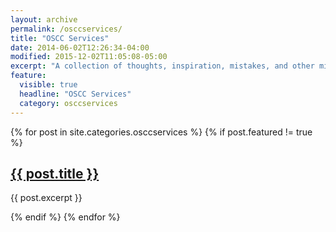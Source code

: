 ```yaml
---
layout: archive
permalink: /osccservices/
title: "OSCC Services"
date: 2014-06-02T12:26:34-04:00
modified: 2015-12-02T11:05:08-05:00
excerpt: "A collection of thoughts, inspiration, mistakes, and other minutia I’ve written."
feature:
  visible: true
  headline: "OSCC Services"
  category: osccservices
---
```


{% for post in site.categories.osccservices %}
  {% if post.featured != true %}
  <div class="list__item">
  <article class="archive__item" itemscope itemtype="http://schema.org/CreativeWork">
  <p><h2 class="archive__item-title" itemprop="headline"><a href="{{ post.url }}"><b>{{ post.title }}</b></a></h2></p>
  <p class="archive__item-excerpt" itemprop="description">{{ post.excerpt }}</p>
  </article>
  </div>
  {% endif %}
{% endfor %}